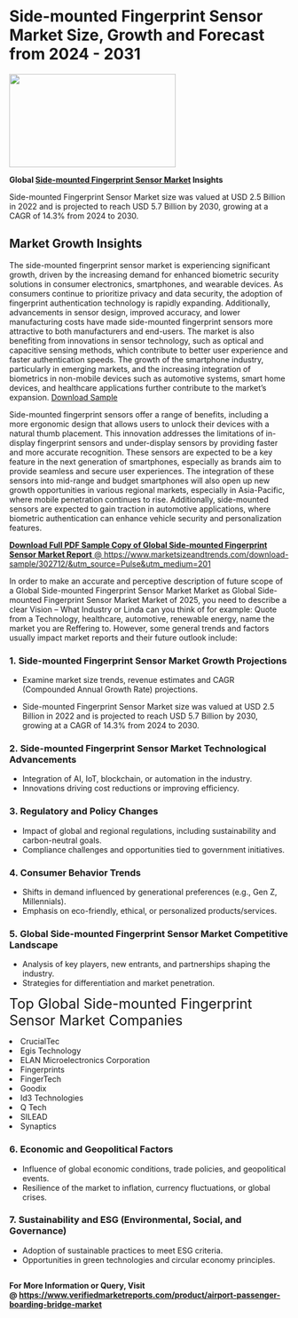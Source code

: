 <H1>Side-mounted Fingerprint Sensor Market Size, Growth and Forecast from 2024 - 2031</H1><img class="aligncenter size-medium wp-image-584254" src="https://thirdeyenews.in/wp-content/uploads/2024/09/Global-Market-Research-300x168.jpeg" alt="" width="300" height="168" /><p><strong>Global&nbsp;<a href="https://www.marketsizeandtrends.com/download-sample/302712/&amp;utm_source=Pulse&amp;utm_medium=201">Side-mounted Fingerprint Sensor Market</a> Insights</strong></p><p>Side-mounted Fingerprint Sensor Market size was valued at USD 2.5 Billion in 2022 and is projected to reach USD 5.7 Billion by 2030, growing at a CAGR of 14.3% from 2024 to 2030.</p><p><h2>Market Growth Insights</h2> <p>The side-mounted fingerprint sensor market is experiencing significant growth, driven by the increasing demand for enhanced biometric security solutions in consumer electronics, smartphones, and wearable devices. As consumers continue to prioritize privacy and data security, the adoption of fingerprint authentication technology is rapidly expanding. Additionally, advancements in sensor design, improved accuracy, and lower manufacturing costs have made side-mounted fingerprint sensors more attractive to both manufacturers and end-users. The market is also benefiting from innovations in sensor technology, such as optical and capacitive sensing methods, which contribute to better user experience and faster authentication speeds. The growth of the smartphone industry, particularly in emerging markets, and the increasing integration of biometrics in non-mobile devices such as automotive systems, smart home devices, and healthcare applications further contribute to the market’s expansion. <a href="#">Download Sample</a> <p>Side-mounted fingerprint sensors offer a range of benefits, including a more ergonomic design that allows users to unlock their devices with a natural thumb placement. This innovation addresses the limitations of in-display fingerprint sensors and under-display sensors by providing faster and more accurate recognition. These sensors are expected to be a key feature in the next generation of smartphones, especially as brands aim to provide seamless and secure user experiences. The integration of these sensors into mid-range and budget smartphones will also open up new growth opportunities in various regional markets, especially in Asia-Pacific, where mobile penetration continues to rise. Additionally, side-mounted sensors are expected to gain traction in automotive applications, where biometric authentication can enhance vehicle security and personalization features. <p><a href="#"></p><p><span class=""><strong>Download Full PDF Sample Copy of Global Side-mounted Fingerprint Sensor Market Report</strong> @ <a href="https://www.marketsizeandtrends.com/download-sample/302712/&amp;utm_source=Pulse&amp;utm_medium=201" target="_blank">https://www.marketsizeandtrends.com/download-sample/302712/&amp;utm_source=Pulse&amp;utm_medium=201</a></span></p><p>In order to make an accurate and perceptive description of future scope of a Global&nbsp;Side-mounted Fingerprint Sensor Market Market as Global&nbsp;Side-mounted Fingerprint Sensor Market Market of 2025, you need to describe a clear Vision &ndash; What Industry or Linda can you think of for example: Quote from a Technology, healthcare, automotive, renewable energy, name the market you are Reffering to. However, some general trends and factors usually impact market reports and their future outlook include:</p><h3>1.&nbsp;<strong>Side-mounted Fingerprint Sensor Market Growth Projections</strong></h3><ul><li>Examine market size trends, revenue estimates and CAGR (Compounded Annual Growth Rate) projections.</li><li><p>Side-mounted Fingerprint Sensor Market size was valued at USD 2.5 Billion in 2022 and is projected to reach USD 5.7 Billion by 2030, growing at a CAGR of 14.3% from 2024 to 2030.</p></li></ul><h3>2.&nbsp;<strong>Side-mounted Fingerprint Sensor Market Technological Advancements</strong></h3><ul><li>Integration of AI, IoT, blockchain, or automation in the industry.</li><li>Innovations driving cost reductions or improving efficiency.</li></ul><h3>3.&nbsp;<strong>Regulatory and Policy Changes</strong></h3><ul><li>Impact of global and regional regulations, including sustainability and carbon-neutral goals.</li><li>Compliance challenges and opportunities tied to government initiatives.</li></ul><h3>4.&nbsp;<strong>Consumer Behavior Trends</strong></h3><ul><li>Shifts in demand influenced by generational preferences (e.g., Gen Z, Millennials).</li><li>Emphasis on eco-friendly, ethical, or personalized products/services.</li></ul><h3>5.&nbsp;<strong>Global Side-mounted Fingerprint Sensor Market Competitive Landscape</strong></h3><ul><li>Analysis of key players, new entrants, and partnerships shaping the industry.</li><li>Strategies for differentiation and market penetration.</li></ul><p data-pm-slice="1 1 []"><span style="color: inherit; font-family: inherit; font-size: 25px;">Top Global Side-mounted Fingerprint Sensor Market Companies</span></p><div class="" data-test-id=""><p><li>CrucialTec</li><li> Egis Technology</li><li> ELAN Microelectronics Corporation</li><li> Fingerprints</li><li> FingerTech</li><li> Goodix</li><li> Id3 Technologies</li><li> Q Tech</li><li> SILEAD</li><li> Synaptics</li></p></div><h3>6.&nbsp;<strong>Economic and Geopolitical Factors</strong></h3><ul><li>Influence of global economic conditions, trade policies, and geopolitical events.</li><li>Resilience of the market to inflation, currency fluctuations, or global crises.</li></ul><h3>7.&nbsp;<strong>Sustainability and ESG (Environmental, Social, and Governance)</strong></h3><ul><li>Adoption of sustainable practices to meet ESG criteria.</li><li>Opportunities in green technologies and circular economy principles.</li></ul><h2><strong style="font-size: 14px;">For More Information or Query, Visit @&nbsp;</strong><a style="background-color: #ffffff; font-size: 14px;" href="https://www.marketsizeandtrends.com/report/side-mounted-fingerprint-sensor-market/" target="_blank">https://www.verifiedmarketreports.com/product/airport-passenger-boarding-bridge-market</a></h2>
